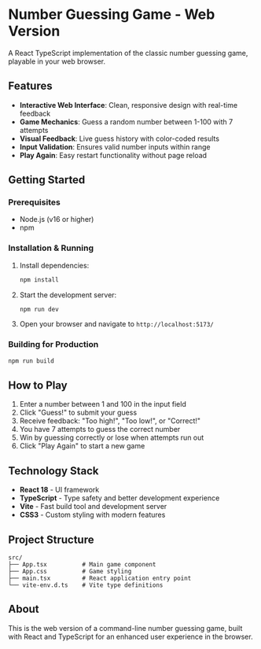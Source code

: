 # Number Guessing Game - Web Version

A React TypeScript implementation of the classic number guessing game, playable in your web browser.

## Features

- **Interactive Web Interface**: Clean, responsive design with real-time feedback
- **Game Mechanics**: Guess a random number between 1-100 with 7 attempts
- **Visual Feedback**: Live guess history with color-coded results
- **Input Validation**: Ensures valid number inputs within range
- **Play Again**: Easy restart functionality without page reload

## Getting Started

### Prerequisites
- Node.js (v16 or higher)
- npm

### Installation & Running

1. Install dependencies:
   ```bash
   npm install
   ```

2. Start the development server:
   ```bash
   npm run dev
   ```

3. Open your browser and navigate to `http://localhost:5173/`

### Building for Production

```bash
npm run build
```

## How to Play

1. Enter a number between 1 and 100 in the input field
2. Click "Guess!" to submit your guess
3. Receive feedback: "Too high!", "Too low!", or "Correct!"
4. You have 7 attempts to guess the correct number
5. Win by guessing correctly or lose when attempts run out
6. Click "Play Again" to start a new game

## Technology Stack

- **React 18** - UI framework
- **TypeScript** - Type safety and better development experience
- **Vite** - Fast build tool and development server
- **CSS3** - Custom styling with modern features

## Project Structure

```
src/
├── App.tsx          # Main game component
├── App.css          # Game styling
├── main.tsx         # React application entry point
└── vite-env.d.ts    # Vite type definitions
```

## About

This is the web version of a command-line number guessing game, built with React and TypeScript for an enhanced user experience in the browser.